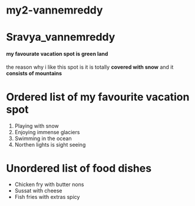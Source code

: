 # my2-vannemreddy
# Sravya_vannemreddy
#### my favourate vacation spot is green land
the reason why i like this spot is it is totally **covered with snow** and it **consists of mountains**

# Ordered list of my favourite vacation spot

1. Playing with snow
2. Enjoying immense glaciers
3. Swimming in the ocean
4. Northen lights is sight seeing

# Unordered list of food dishes 

- Chicken fry with butter nons
- Sussat with cheese
- Fish fries with extras spicy
